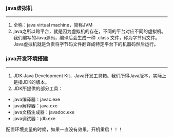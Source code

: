 ### java虚拟机
---
1. 全称：java virtual machine，简称JVM
2. java之所以跨平台，就是因为虚拟机的存在，不同的平台对应不同的虚拟机。我们编写的Java源码，编译后会生成一种 .class 文件，称为字节码文件。Java虚拟机就是负责将字节码文件翻译成特定平台下的机器码然后运行。

### java开发环境搭建
---
1. JDK:Java Development Kit，Java开发工具箱。我们所得Java版本，实际上是指JDK的版本。
2. JDK所提供的部分工具：
- java编译器：javac.exe
- java解释器：java.exe
- java文档生成器：javadoc.exe
- java调试器：jdb.exe

配置环境变量的时候，如果一直没有效果，开机重启！！！
